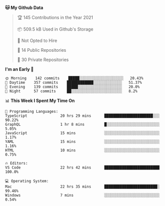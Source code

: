 <!--START_SECTION:waka-->
**🐱 My Github Data** 

> 🏆 145 Contributions in the Year 2021
 > 
> 📦 509.5 kB Used in Github's Storage 
 > 
> 🚫 Not Opted to Hire
 > 
> 📜 14 Public Repositories 
 > 
> 🔑 30 Private Repositories  
 > 
**I'm an Early 🐤** 

```text
🌞 Morning    142 commits    █████░░░░░░░░░░░░░░░░░░░░   20.43% 
🌆 Daytime    357 commits    ████████████░░░░░░░░░░░░░   51.37% 
🌃 Evening    139 commits    █████░░░░░░░░░░░░░░░░░░░░   20.0% 
🌙 Night      57 commits     ██░░░░░░░░░░░░░░░░░░░░░░░   8.2%

```


📊 **This Week I Spent My Time On** 

```text
💬 Programming Languages: 
TypeScript               20 hrs 29 mins      ██████████████████████░░░   90.22% 
GraphQL                  1 hr 8 mins         █░░░░░░░░░░░░░░░░░░░░░░░░   5.05% 
JavaScript               15 mins             ░░░░░░░░░░░░░░░░░░░░░░░░░   1.17% 
YAML                     15 mins             ░░░░░░░░░░░░░░░░░░░░░░░░░   1.16% 
HTML                     10 mins             ░░░░░░░░░░░░░░░░░░░░░░░░░   0.75%

🔥 Editors: 
VS Code                  22 hrs 42 mins      █████████████████████████   100.0%

💻 Operating System: 
Mac                      22 hrs 35 mins      ████████████████████████░   99.46% 
Windows                  7 mins              ░░░░░░░░░░░░░░░░░░░░░░░░░   0.54%

```


<!--END_SECTION:waka-->

